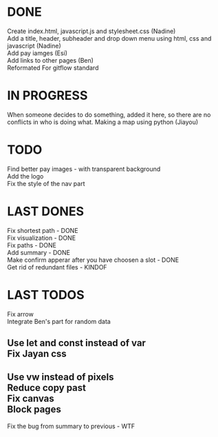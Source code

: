 # DONE
Create index.html, javascript.js and stylesheet.css (Nadine) <br>
Add a title, header, subheader and drop down menu using html, css and javascript (Nadine) <br>
Add pay iamges (Esi) <br>
Add links to other pages (Ben) <br>
Reformated For gitflow standard <br>

# IN PROGRESS
When someone decides to do something, added it here, so there are no conflicts in who is doing what.
Making a map using python (Jiayou)

# TODO
Find better pay images - with transparent background <br>
Add the logo <br>
Fix the style of the nav part <br>


# LAST DONES
Fix shortest path - DONE<br>
Fix visualization - DONE<br>
Fix paths - DONE<br>
Add summary - DONE<br>
Make confirm apperar after you have choosen a slot - DONE<br>
Get rid of redundant files - KINDOF <br>

# LAST TODOS
Fix arrow <br>
Integrate Ben's part for random data <br>

Use let and const instead of var<br>
Fix Jayan css <br>
--------------------------------
Use vw instead of pixels <br>
Reduce copy past<br>
Fix canvas <br>
Block pages <br>
-------------------------------
Fix the bug from summary to previous - WTF<br>
